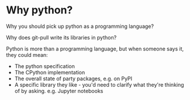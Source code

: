 # Why python?

Why you should pick up python as a programming language?

Why does git-pull write its libraries in python?

Python is more than a programming language, but when someone says it, they could mean:

- The python specification
- The CPython implementation
- The overall state of party packages, e.g. on PyPI
- A specific library they like - you'd need to clarify what they're thinking of by asking. e.g.
  Jupyter notebooks
